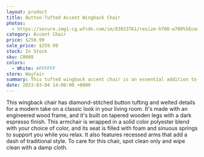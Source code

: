 ```yaml
---
layout: product
title: Button-Tufted Accent Wingback Chair
photos:
  - https://secure.img1-cg.wfcdn.com/im/83033761/resize-h700-w700%5Ecompr-r85/2219/221959332/Button-Tufted+Accent+Wingback+Chair+with+Rolled+Arm+and+Thick+Padded+Cushion.jpg
category: Accent Chair
price: $259.99
sale_price: $259.99
stock: In Stock
sku: C0008
colors:
  - White: #FFFFFF
store: Wayfair
summary: This tufted wingback accent chair is an essential addition to your living room or bedroom.
date: 2023-03-04 14:00:00 +0000
---
```


This wingback chair has diamond-stitched button tufting and welted details for a modern take on a classic look in your living room. It's made with an engineered wood frame, and it's built on tapered wooden legs with a dark espresso finish. This armchair is wrapped in a solid color polyester blend with your choice of color, and its seat is filled with foam and sinuous springs to support you while you relax. It also features recessed arms that add a dash of traditional style. To care for this chair, spot clean only and wipe clean with a damp cloth.
